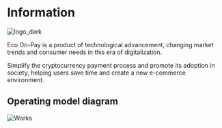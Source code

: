 # Information
![logo_dark](https://github.com/louisdevzz/eco_on-pay/assets/112561517/0d985486-cf06-4384-b00b-56846ff7dd42)

Eco On-Pay is a product of technological advancement, changing market trends and consumer needs in this era of digitalization.

Simplify the cryptocurrency payment process and promote its adoption in society, helping users save time and create a new e-commerce environment.

## Operating model diagram
![Works](https://github.com/louisdevzz/eco_on-pay/assets/112561517/745175e7-55d9-4d61-907b-580c371cd3e7)